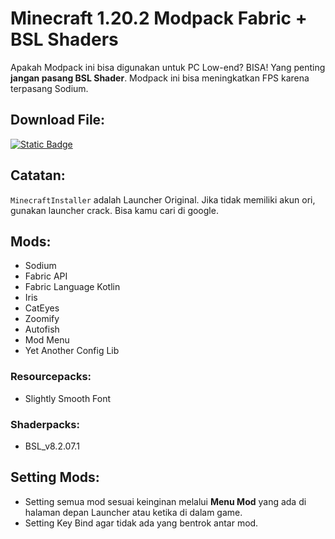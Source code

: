 # Minecraft 1.20.2 Modpack Fabric + BSL Shaders

Apakah Modpack ini bisa digunakan untuk PC Low-end? BISA! Yang penting **jangan pasang BSL Shader**. Modpack ini bisa meningkatkan FPS karena terpasang Sodium.

## Download File:
[![Static Badge](https://img.shields.io/badge/Download-Here-00B300)](https://github.com/iyansanjaya/mc-1.20.2/releases/download/170424/Minecraft.Modpack.1.20.2-170424.poromaru.zip)

## Catatan:
`MinecraftInstaller` adalah Launcher Original. Jika tidak memiliki akun ori, gunakan launcher crack. Bisa kamu cari di google.

## Mods:
- Sodium
- Fabric API
- Fabric Language Kotlin
- Iris
- CatEyes
- Zoomify
- Autofish
- Mod Menu
- Yet Another Config Lib

### Resourcepacks:
- Slightly Smooth Font

### Shaderpacks:
- BSL_v8.2.07.1

## Setting Mods:
- Setting semua mod sesuai keinginan melalui **Menu Mod** yang ada di halaman depan Launcher atau ketika di dalam game.
- Setting Key Bind agar tidak ada yang bentrok antar mod.
